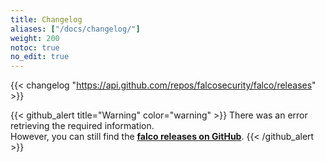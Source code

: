 ```yaml
---
title: Changelog
aliases: ["/docs/changelog/"]
weight: 200
notoc: true
no_edit: true
---
```


{{< changelog "https://api.github.com/repos/falcosecurity/falco/releases" >}}

{{< github_alert title="Warning" color="warning" >}}
There was an error retrieving the required information.<br>
However, you can still find the [**falco releases on GitHub**](https://github.com/falcosecurity/falco/releases).
{{< /github_alert >}}

